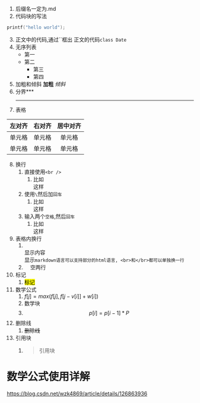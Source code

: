 1. 后缀名一定为.md
2. 代码块的写法
```c      //在后面加上需要写的语言
printf("hello world");
```
3. 正文中的代码,通过``框出
正文的代码`class Date`
4. 无序列表
   - 第一
   - 第二
     - 第三
      - 第四
5. 加粗和倾斜
    **加粗**
    *倾斜*
6. 分界***
   ***
7. 表格

| 左对齐 | 右对齐 | 居中对齐 |
| :-----| ----: | :----: |
| 单元格 | 单元格 | 单元格 |
| 单元格 | 单元格 | 单元格 |
8. 换行
   1. 直接使用`<br />`
      1. 比如<br />这样
   2. 使用`\`然后加`回车`
      1. 比如\
         这样
   3. 输入两个`空格`,然后`回车`
      1. 比如  
         这样
9. 表格内换行
   1.  <br>显示内容</br>显示`markdown语言可以支持部分的html语言, <br>和</br>都可以单独换一行`
   2.  &nbsp;&nbsp;&nbsp;&nbsp;空两行
10. 标记
    1.  <mark>标记</mark>
11. 数学公式
    1.  $f[j] = max(f[j], f[j-v[i]]+w[i])$
    2.  数学块
    3.  $$ p[i] = p[i-1]*P$$
12. 删除线
    1.  ~~删除线~~
13. 引用块
    1.  > 引用块

# 数学公式使用详解
https://blog.csdn.net/wzk4869/article/details/126863936